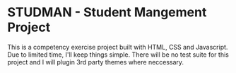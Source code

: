 # STUDMAN - Student Mangement Project

This is a competency exercise project built with HTML, CSS and Javascript. Due to limited time, I'll keep things simple. There will be no test suite for this project and I will plugin 3rd party themes where neccessary.